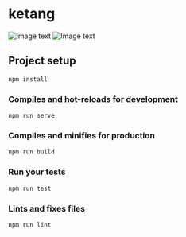 # ketang
![Image text](https://github.com/delonglimin/eduWhiteBoard/raw/master/public/1.png)
![Image text](https://github.com/delonglimin/eduWhiteBoard/raw/master/public/2.png)
## Project setup
```
npm install
```

### Compiles and hot-reloads for development
```
npm run serve
```

### Compiles and minifies for production
```
npm run build
```

### Run your tests
```
npm run test
```

### Lints and fixes files
```
npm run lint
```
